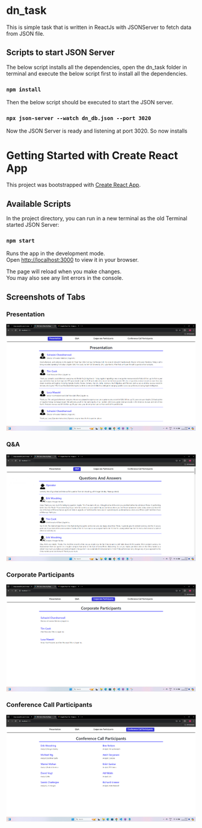 # dn_task

This is simple task that is written in ReactJs with JSONServer to fetch data from JSON file.

## Scripts to start JSON Server

The below script installs all the dependencies, open the dn_task folder in terminal and execute the below script first to install all the dependencies.

### `npm install`

Then the below script should be executed to start the JSON server.

### `npx json-server --watch dn_db.json --port 3020`

Now the JSON Server is ready and listening at port 3020. So now installs

# Getting Started with Create React App

This project was bootstrapped with [Create React App](https://github.com/facebook/create-react-app).

## Available Scripts

In the project directory, you can run in a new terminal as the old Terminal started JSON Server:

### `npm start`

Runs the app in the development mode.\
Open [http://localhost:3000](http://localhost:3000) to view it in your browser.

The page will reload when you make changes.\
You may also see any lint errors in the console.

## Screenshots of Tabs

### Presentation

![alt text](Screenshot_1_Presentation.png)

### Q&A

![alt text](Screenshot_2_Q&A.png)

### Corporate Participants

![alt text](Screenshot_3_Executives.png)

### Conference Call Participants

![alt text](Screenshot_4_Analysts.png)
